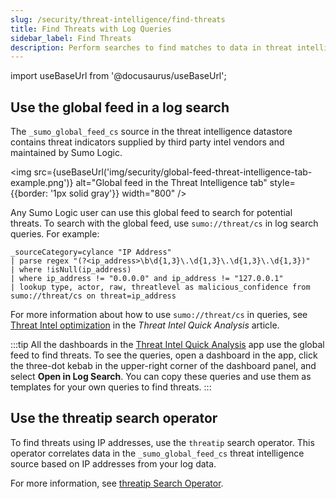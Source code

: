 ```yaml
---
slug: /security/threat-intelligence/find-threats
title: Find Threats with Log Queries
sidebar_label: Find Threats 
description: Perform searches to find matches to data in threat intelligence indicators.
---
```


import useBaseUrl from '@docusaurus/useBaseUrl';

## Use the global feed in a log search

The `_sumo_global_feed_cs` source in the threat intelligence datastore contains threat indicators supplied by third party intel vendors and maintained by Sumo Logic. 

<img src={useBaseUrl('img/security/global-feed-threat-intelligence-tab-example.png')} alt="Global feed in the Threat Intelligence tab" style={{border: '1px solid gray'}} width="800" />

Any Sumo Logic user can use this global feed to search for potential threats. To search with the global feed, use `sumo://threat/cs` in log search queries. For example:

```
_sourceCategory=cylance "IP Address"
| parse regex "(?<ip_address>\b\d{1,3}\.\d{1,3}\.\d{1,3}\.\d{1,3})"
| where !isNull(ip_address)
| where ip_address != "0.0.0.0" and ip_address != "127.0.0.1"
| lookup type, actor, raw, threatlevel as malicious_confidence from sumo://threat/cs on threat=ip_address
```

For more information about how to use `sumo://threat/cs` in queries, see [Threat Intel optimization](/docs/integrations/security-threat-detection/threat-intel-quick-analysis/#threat-intel-optimization) in the *Threat Intel Quick Analysis* article.

:::tip
All the dashboards in the [Threat Intel Quick Analysis](/docs/integrations/security-threat-detection/threat-intel-quick-analysis) app use the global feed to find threats. To see the queries, open a dashboard in the app, click the three-dot kebab in the upper-right corner of the dashboard panel, and select **Open in Log Search**. You can copy these queries and use them as templates for your own queries to find threats.
:::

## Use the threatip search operator

To find threats using IP addresses, use the `threatip` search operator. This operator correlates data in the `_sumo_global_feed_cs` threat intelligence source based on IP addresses from your log data.

For more information, see [threatip Search Operator](/docs/search/search-query-language/search-operators/threatip/).

<!--
## threatlookup operator

You can use the `threatlookup` search operator to find matches to indicators in any source in the Sumo Logic [threat intelligence](/docs/security/threat-intelligence/) datastore. 

For example, use the following query to find logs in all `sec_record*` indexes with a `srcDevice_ip` attribute correlated to a threat indicator with a high confidence level (greater than `50`): 

```
_index=sec_record*
| threatlookup srcDevice_ip
| where _threatlookup.confidence > 50
| timeslice 1h
| count by _timeslice
```

For syntax and examples, see [`threatlookup` search operator](/docs/search/search-query-language/search-operators/threatlookup/).
-->

<!-- Add this back once we have support for the cat search operator:
You can also [run threatlookup with the cat search operator](/docs/search/search-query-language/search-operators/threatlookup/#run-threatlookup-with-the-cat-search-operator) to search the entire store of threat intelligence indicators.
-->